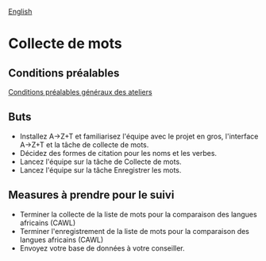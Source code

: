 <a href="../fr/ws/WORD_COLLECTION.md">English</a>

# <a>Collecte de mots</a>

## Conditions préalables

[Conditions préalables généraux des ateliers](../WORKSHOPS.md#Prerequisites)

## Buts

- Installez A→Z+T et familiarisez l'équipe avec le projet en gros, l'interface A→Z+T et la tâche de collecte de mots.
- Décidez des formes de citation pour les noms et les verbes.
- Lancez l'équipe sur la tâche de Collecte de mots.
- Lancez l'équipe sur la tâche Enregistrer les mots.

## Measures à prendre pour le suivi

- Terminer la collecte de la liste de mots pour la comparaison des langues africains (CAWL)
- Terminer l'enregistrement de la liste de mots pour la comparaison des langues africains (CAWL)
- Envoyez votre base de données à votre conseiller.
